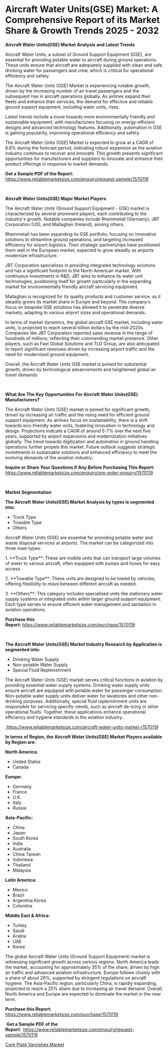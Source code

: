 <p><h1>Aircraft Water Units(GSE) Market: A Comprehensive Report of its Market Share & Growth Trends 2025 - 2032</h1></p><p><strong>Aircraft Water Units(GSE) Market Analysis and Latest Trends</strong></p>
<p><p>Aircraft Water Units, a subset of Ground Support Equipment (GSE), are essential for providing potable water to aircraft during ground operations. These units ensure that aircraft are adequately supplied with clean and safe drinking water for passengers and crew, which is critical for operational efficiency and safety. </p><p>The Aircraft Water Units (GSE) Market is experiencing notable growth, driven by the increasing number of air travel passengers and the subsequent rise in aircraft operations globally. As airlines expand their fleets and enhance their services, the demand for effective and reliable ground support equipment, including water units, rises. </p><p>Latest trends include a move towards more environmentally friendly and sustainable equipment, with manufacturers focusing on energy-efficient designs and advanced technology features. Additionally, automation in GSE is gaining popularity, improving operational efficiency and safety. </p><p>The Aircraft Water Units (GSE) Market is expected to grow at a CAGR of 6.6% during the forecast period, indicating robust expansion as the aviation industry continues to recover and innovate. This growth presents significant opportunities for manufacturers and suppliers to innovate and enhance their product offerings in response to market demands.</p></p>
<p><strong>Get a Sample PDF of the Report:&nbsp;</strong> <a href="https://www.reliablemarketsize.com/enquiry/request-sample/1570119?utm_campaign=3197&utm_medium=2&utm_source=Github&utm_content=ia&utm_term=25032025&utm_id=aircraft-water-unitsgse">https://www.reliablemarketsize.com/enquiry/request-sample/1570119</a></p>
<p>&nbsp;</p>
<p><strong>Aircraft Water Units(GSE) Major Market Players</strong></p>
<p><p>The Aircraft Water Units (Ground Support Equipment - GSE) market is characterized by several prominent players, each contributing to the industry's growth. Notable companies include Rheinmetall (Germany), JBT Corporation (US), and Mallaghan (Ireland), among others. </p><p>Rheinmetall has been expanding its GSE portfolio, focusing on innovative solutions to streamline ground operations, and targeting increased efficiency for airport logistics. Their strategic partnerships have positioned them well in the European market, expected to grow steadily as airports modernize infrastructure.</p><p>JBT Corporation specializes in providing integrated technology solutions and has a significant footprint in the North American market. With continuous investments in R&D, JBT aims to enhance its water unit technologies, positioning itself for growth particularly in the expanding market for environmentally friendly aircraft servicing equipment.</p><p>Mallaghan is recognized for its quality products and customer service, as it steadily grows its market share in Europe and beyond. The company's focus on bespoke GSE solutions has allowed it to penetrate diverse markets, adapting to various airport sizes and operational demands.</p><p>In terms of market dynamics, the global aircraft GSE market, including water units, is projected to reach several billion dollars by the mid-2020s. Companies like JBT Corporation reported sales revenue in the range of hundreds of millions, reflecting their commanding market presence. Other players, such as Fast Global Solutions and TLD Group, are also anticipated to report significant revenues driven by increasing airport traffic and the need for modernized ground equipment.</p><p>Overall, the Aircraft Water Units GSE market is poised for substantial growth, driven by technological advancements and heightened global air travel demands.</p></p>
<p>&nbsp;</p>
<p><strong>What Are The Key Opportunities For Aircraft Water Units(GSE) Manufacturers?</strong></p>
<p><p>The Aircraft Water Units (GSE) market is poised for significant growth, driven by increasing air traffic and the rising need for efficient ground support equipment. As airlines focus on sustainability, there is a shift towards eco-friendly water units, fostering innovation in technology and design. Projections indicate a CAGR of around 5-7% over the next five years, supported by airport expansions and modernization initiatives globally. The trend towards digitization and automation in ground handling operations further propels this market. Future outlook suggests strategic investments in sustainable solutions and enhanced efficiency to meet the evolving demands of the aviation industry.</p></p>
<p><strong>Inquire or Share Your Questions If Any Before Purchasing This Report:</strong> <a href="https://www.reliablemarketsize.com/enquiry/pre-order-enquiry/1570119?utm_campaign=3197&utm_medium=2&utm_source=Github&utm_content=ia&utm_term=25032025&utm_id=aircraft-water-unitsgse">https://www.reliablemarketsize.com/enquiry/pre-order-enquiry/1570119</a></p>
<p>&nbsp;</p>
<p><strong>Market Segmentation</strong></p>
<p><strong>The Aircraft Water Units(GSE) Market Analysis by types is segmented into:</strong></p>
<p><ul><li>Truck Type</li><li>Towable Type</li><li>Others</li></ul></p>
<p><p>Aircraft Water Units (GSE) are essential for providing potable water and waste disposal services at airports. The market can be categorized into three main types: </p><p>1. **Truck Type**: These are mobile units that can transport large volumes of water to various aircraft, often equipped with pumps and hoses for easy access.</p><p>2. **Towable Type**: These units are designed to be towed by vehicles, offering flexibility to move between different aircraft as needed.</p><p>3. **Others**: This category includes specialized units like stationary water supply systems or integrated units within larger ground support equipment. Each type serves to ensure efficient water management and sanitation in aviation operations.</p></p>
<p><strong>Purchase this Report:&nbsp;</strong><a href="https://www.reliablemarketsize.com/purchase/1570119?utm_campaign=3197&utm_medium=2&utm_source=Github&utm_content=ia&utm_term=25032025&utm_id=aircraft-water-unitsgse">https://www.reliablemarketsize.com/purchase/1570119</a></p>
<p>&nbsp;</p>
<p><strong>The Aircraft Water Units(GSE) Market Industry Research by Application is segmented into:</strong></p>
<p><ul><li>Drinking Water Supply</li><li>Non-potable Water Supply</li><li>Special Fluid Replenishment</li></ul></p>
<p><p>The Aircraft Water Units (GSE) market serves critical functions in aviation by providing essential water supply systems. Drinking water supply units ensure aircraft are equipped with potable water for passenger consumption. Non-potable water supply units deliver water for lavatories and other non-drinking purposes. Additionally, special fluid replenishment units are responsible for servicing specific needs, such as aircraft de-icing or other operational fluids. Together, these applications enhance operational efficiency and hygiene standards in the aviation industry.</p></p>
<p><a href="https://www.reliablemarketsize.com/aircraft-water-units-market-r1570119?utm_campaign=3197&utm_medium=2&utm_source=Github&utm_content=ia&utm_term=25032025&utm_id=aircraft-water-unitsgse">&nbsp;https://www.reliablemarketsize.com/aircraft-water-units-market-r1570119</a></p>
<p><strong>In terms of Region, the Aircraft Water Units(GSE) Market Players available by Region are:</strong></p>
<p>
    <p> <strong> North America: </strong>
        <ul>
            <li>United States</li>
            <li>Canada</li>
        </ul>
        </p> 
    <p> <strong> Europe: </strong>
        <ul>
            <li>Germany</li>
            <li>France</li>
            <li>U.K.</li>
            <li>Italy</li>
            <li>Russia</li>
        </ul>
        </p> 
    <p> <strong> Asia-Pacific: </strong>
        <ul>
            <li>China</li>
            <li>Japan</li>
            <li>South Korea</li>
            <li>India</li>
            <li>Australia</li>
            <li>China Taiwan</li>
            <li>Indonesia</li>
            <li>Thailand</li>
            <li>Malaysia</li>
        </ul>
        </p> 
    <p> <strong> Latin America: </strong>
        <ul>
            <li>Mexico</li>
            <li>Brazil</li>
            <li>Argentina Korea</li>
            <li>Colombia</li>
        </ul>
        </p> 
    <p> <strong> Middle East & Africa: </strong>
        <ul>
            <li>Turkey</li>
            <li>Saudi</li>
            <li>Arabia</li>
            <li>UAE</li>
            <li>Korea</li>
        </ul>
    </p>
    </p>
<p><p>The global Aircraft Water Units (Ground Support Equipment) market is witnessing significant growth across various regions. North America leads the market, accounting for approximately 35% of the share, driven by high air traffic and advanced aviation infrastructure. Europe follows closely with a share of about 28%, supported by stringent regulations on aircraft hygiene. The Asia-Pacific region, particularly China, is rapidly expanding, projected to reach a 25% share due to increasing air travel demand. Overall, North America and Europe are expected to dominate the market in the near term.</p></p>
<p><strong>Purchase this Report: </strong><a href="https://www.reliablemarketsize.com/purchase/1570119?utm_campaign=3197&utm_medium=2&utm_source=Github&utm_content=ia&utm_term=25032025&utm_id=aircraft-water-unitsgse">https://www.reliablemarketsize.com/purchase/1570119</a></p>
<p>&nbsp;<strong>Get a Sample PDF of the Report:&nbsp;&nbsp;</strong><a href="https://www.reliablemarketsize.com/enquiry/request-sample/1570119?utm_campaign=3197&utm_medium=2&utm_source=Github&utm_content=ia&utm_term=25032025&utm_id=aircraft-water-unitsgse">https://www.reliablemarketsize.com/enquiry/request-sample/1570119</a></p>
<p><strong></strong></p>
<p><p><a href="https://github.com/micbotam/Market-Research-Report-List-1/blob/main/core-plate-varnishes-market.md?utm_campaign=3197&utm_medium=2&utm_source=Github&utm_content=ia&utm_term=25032025&utm_id=aircraft-water-unitsgse">Core Plate Varnishes Market</a></p></p>
